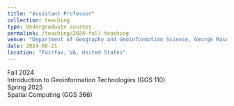 ```yaml
---
title: "Assistant Professor"
collection: teaching
type: Undergraduate courses
permalink: /teaching/2024-fall-teaching
venue: "Department of Geography and Geoinformation Science, George Mason University"
date: 2024-08-21
location: "Fairfax, VA, United States"
---
```


Fall 2024
<br>Introduction to Geoinformation Technologies (GGS 110)<br>
Spring 2025
<br>Spatial Computing (GGS 366)<br>
